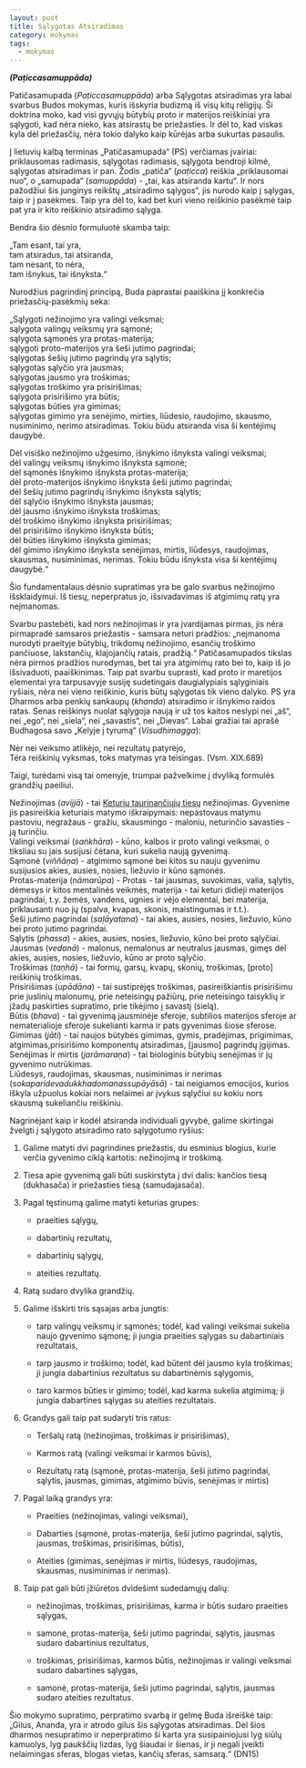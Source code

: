 ```yaml
---
layout: post
title: Sąlygotas Atsiradimas
category: mokymas
tags:
  - mokymas
---
```


***(Paṭiccasamuppāda)***

Patičasamupada (*Paṭiccasamuppāda*) arba Sąlygotas atsiradimas yra labai svarbus Budos mokymas, kuris išskyria budizmą iš visų kitų religijų. Ši doktrina moko, kad visi gyvųjų būtybių proto ir materijos reiškiniai yra sąlygoti, kad nėra nieko, kas atsirastų be priežasties. Ir dėl to, kad viskas kyla dėl priežasčių, nėra tokio dalyko kaip kūrėjas arba sukurtas pasaulis.

Į lietuvių kalbą terminas „Patičasamupada“ (PS) verčiamas įvairiai: priklausomas radimasis, sąlygotas radimasis, sąlygota bendroji kilmė, sąlygotas atsiradimas ir pan. Žodis „patiča“ (*paṭicca*) reiškia „priklausomai nuo“, o „samupada“ (*samuppāda*) - „tai, kas atsiranda kartu“. Ir nors pažodžiui šis junginys reikštų „atsiradimo sąlygos“, jis nurodo kaip į sąlygas, taip ir į pasėkmes. Taip yra dėl to, kad bet kuri vieno reiškinio pasėkmė taip pat yra ir kito reiškinio atsiradimo sąlyga.

Bendra šio dėsnio formuluotė skamba taip:

„Tam esant, tai yra,   
tam atsiradus, tai atsiranda,  
tam nesant, to nėra,   
tam išnykus, tai išnyksta.“   

Nurodžius pagrindinį principą, Buda paprastai paaiškina jį konkrečia priežasčių-pasėkmių seka:

„Sąlygoti nežinojimo yra valingi veiksmai;  
sąlygota valingų veiksmų yra sąmonė;   
sąlygota sąmonės yra protas-materija;  
sąlygoti proto-materijos yra šeši jutimo pagrindai;  
sąlygotas šešių jutimo pagrindų yra sąlytis;  
sąlygotas sąlyčio yra jausmas;  
sąlygotas jausmo yra troškimas;  
sąlygotas troškimo yra prisirišimas;  
sąlygota prisirišimo yra būtis;  
sąlygotas būties yra gimimas;  
sąlygotas gimimo yra senėjimo, mirties, liūdesio, raudojimo, skausmo, nusiminimo, nerimo atsiradimas. Tokiu būdu atsiranda visa ši kentėjimų daugybė.  
<!--break-->
Dėl visiško nežinojimo užgesimo, išnykimo išnyksta valingi veiksmai;  
dėl valingų veiksmų išnykimo išnyksta sąmonė;  
dėl sąmonės išnykimo išnyksta protas-materija;  
dėl proto-materijos išnykimo išnyksta šeši jutimo pagrindai;  
dėl šešių jutimo pagrindų išnykimo išnyksta sąlytis;  
dėl sąlyčio išnykimo išnyksta jausmas;  
dėl jausmo išnykimo išnyksta troškimas;  
dėl troškimo išnykimo išnyksta prisirišimas;  
dėl prisirišimo išnykimo išnyksta būtis;  
dėl būties išnykimo išnyksta gimimas;  
dėl gimimo išnykimo išnyksta senėjimas, mirtis, liūdesys, raudojimas, skausmas, nusiminimas, nerimas. Tokiu būdu išnyksta visa ši kentėjimų daugybė.“  

Šio fundamentalaus dėsnio supratimas yra be galo svarbus nežinojimo išsklaidymui. Iš tiesų, neperpratus jo, išsivadavimas iš atgimimų ratų yra neįmanomas.

Svarbu pastebėti, kad nors nežinojimas ir yra įvardijamas pirmas, jis nėra pirmapradė samsaros priežastis - samsara neturi pradžios: „neįmanoma nurodyti praeityje būtybių, trikdomų nežinojimo, esančių troškimo pančiuose, lakstančių, klajojančių ratais, pradžią.“ Patičasamupados tikslas nėra pirmos pradžios nurodymas, bet tai yra atgimimų rato bei to, kaip iš jo išsivaduoti, paaiškinimas. Taip pat svarbu suprasti, kad proto ir maretijos elementai yra tarpusavyje susiję  sudetingais daugialypiais sąlyginiais ryšiais, nėra nei vieno reiškinio, kuris būtų sąlygotas tik vieno dalyko. PS yra Dharmos arba penkių sankaupų (*khanda*) atsiradimo ir išnykimo raidos ratas. Senas reiškinys nuolat sąlygoja naują ir už tos kaitos neslypi nei „aš“, nei „ego“, nei „siela“, nei „savastis“, nei „Dievas“. Labai gražiai tai aprašė Budhagosa savo „Kelyje į tyrumą“ (*Visudhimagga*):

Nėr nei veiksmo atlikėjo, nei rezultatų patyrėjo,  
Tėra reiškinių vyksmas, toks matymas yra teisingas. (Vsm. XIX.689)

Taigi, turėdami visą tai omenyje, trumpai pažvelkime į dvyliką formulės grandžių paeiliui.

Nežinojimas (*avijjā*) - tai <a href="http://theravada.lt/mokymas/post-keturios-taurinančios-tiesos">Keturių taurinančiųjų tiesų</a> nežinojimas. Gyvenime jis pasireiškia keturiais matymo iškraipymais: nepastovaus matymu pastoviu, negražaus - gražiu, skausmingo - maloniu, neturinčio savasties - ją turinčiu.  
Valingi veiksmai (*saṅkhāra*) - kūno, kalbos ir proto valingi veiksmai, o tiksliau su jais susijusi čėtana, kuri sukelia naują gyvenimą.  
Sąmonė (*viññāṇa*) - atgimimo sąmonė bei kitos su nauju gyvenimu susijusios akies, ausies, nosies, liežuvio ir kūno sąmonės.  
Protas-materija (*nāmarūpa*) - Protas - tai jausmas, suvokimas, valia, sąlytis, dėmesys ir kitos mentalinės veikmės, materija - tai keturi didieji materijos pagrindai, t.y. žemės, vandens, ugnies ir vėjo elementai, bei materija, priklausanti nuo jų (spalva, kvapas, skonis, maistingumas ir t.t.).  
Šeši jutimo pagrindai (*saḷāyatana*) - tai akies, ausies, nosies, liežuvio, kūno bei proto jutimo pagrindai.  
Sąlytis (*phassa*) - akies, ausies, nosies, liežuvio, kūno bei proto sąlyčiai.  
Jausmas (*vedanā*) - malonus, nemalonus ar neutralus jausmas, gimęs dėl akies, ausies, nosies, liežuvio, kūno ar proto sąlyčio.  
Troškimas (*taṇhā*) - tai formų, garsų, kvapų, skonių, troškimas, [proto] reiškinių troškimas.  
Prisirišimas (*upādāna*) - tai sustiprėjęs troškimas, pasireiškiantis prisirišimu prie juslinių malonumų, prie neteisingų pažiūrų, prie neteisingo taisyklių ir įžadų paskirties supratimo, prie tikėjimo į savastį (sielą).  
Būtis (*bhava*) - tai gyvenimą jausminėje sferoje, subtilios materijos sferoje ar nematerialioje sferoje sukelianti karma ir pats gyvenimas šiose sferose.  
Gimimas (*jāti*) - tai naujos būtybės gimimas, gymis, pradėjimas, prigimimas, atgimimas,prisirišimo komponentų atsiradimas, [jausmo] pagrindų įgijimas.  
Senėjimas ir mirtis (*jarāmaraṇa*) - tai biologinis būtybių senėjimas ir jų gyvenimo nutrūkimas.  
Liūdesys, raudojimas, skausmas, nusiminimas ir nerimas (*sokaparidevadukkhadomanassupāyāsā*) - tai neigiamos emocijos, kurios iškyla užpuolus kokiai nors nelaimei ar įvykus sąlyčiui su kokiu nors skausmą sukeliančiu reiškiniu.  

Nagrinėjant kaip ir kodėl atsiranda individuali gyvybė, galime skirtingai žvelgti į sąlygoto atsiradimo rato sąlygotumo ryšius:

1. Galime matyti dvi pagrindines priežastis, du esminius blogius, kurie verčia gyvenimo ciklą kartotis: nežinojimą ir troškimą.

2. Tiesa apie gyvenimą gali būti suskirstyta į dvi dalis: kančios tiesą (dukhasača) ir priežasties tiesą (samudajasača).

3. Pagal tęstinumą galime matyti keturias grupes:

    * praeities sąlygų,

    * dabartinių rezultatų,

    * dabartinių sąlygų,

    * ateities rezultatų.

4. Ratą sudaro dvylika grandžių.

5. Galime išskirti tris sąsajas arba jungtis:

    * tarp valingų veiksmų ir sąmonės; todėl, kad valingi veiksmai sukelia naujo gyvenimo sąmonę; ji jungia praeities sąlygas su dabartiniais rezultatais,

    * tarp jausmo ir troškimo; todėl, kad būtent dėl jausmo kyla troškimas; ji jungia dabartinius rezultatus su dabartinėmis sąlygomis,

    * taro karmos būties ir gimimo; todėl, kad karma sukelia atgimimą; ji jungia dabartines sąlygas su ateities rezultatais.  

6. Grandys gali taip pat sudaryti tris ratus:

    * Teršalų ratą (nežinojimas, troškimas ir prisirišimas),

    * Karmos ratą (valingi veiksmai ir karmos būvis),

    * Rezultatų ratą (sąmonė, protas-materija, šeši jutimo pagrindai, sąlytis, jausmas, gimimas, atgimimo būvis, senėjimas ir mirtis)

7. Pagal laiką grandys yra:

    * Praeities (nežinojimas, valingi veiksmai),

    * Dabarties (sąmonė, protas-materija, šeši jutimo pagrindai, sąlytis, jausmas, troškimas, prisirišimas, būtis),

    * Ateities (gimimas, senėjimas ir mirtis, liūdesys, raudojimas, skausmas, nusiminimas ir nerimas).

8. Taip pat gali būti įžiūrėtos dvidešimt sudedamųjų dalių:

    * nežinojimas, troškimas, prisirišimas, karma ir būtis sudaro praeities sąlygas,

    * samonė, protas-materija, šeši jutimo pagrindai, sąlytis, jausmas sudaro dabartinius rezultatus,

    * troškimas, prisirišimas, karmos būtis, nežinojimas ir valingi veiksmai sudaro dabartines sąlygas,

    * samonė, protas-materija, šeši jutimo pagrindai, sąlytis, jausmas sudaro ateities rezultatus.

Šio mokymo supratimo, perpratimo svarbą ir gelmę Buda išreiškė taip: „Gilus, Ananda, yra ir atrodo gilus šis sąlygotas atsiradimas. Dėl šios dharmos nesupratimo ir neperpratimo ši karta yra susipainiojusi lyg siūlų kamuolys, lyg paukščių lizdas, lyg šiaudai ir šienas, ir ji negali įveikti nelaimingas sferas, blogas vietas, kančių sferas, samsarą.“ (DN15)
